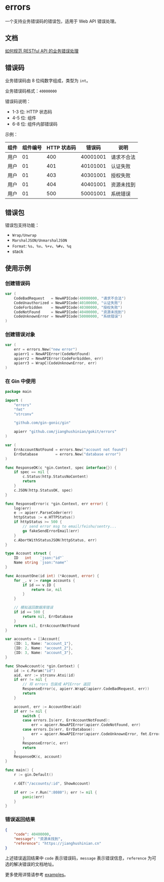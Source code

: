 # errors

一个支持业务错误码的错误包，适用于 Web API 错误处理。

## 文档

[如何规范 RESTful API 的业务错误处理](https://jianghushinian.cn/2023/03/04/how-to-standardize-the-handling-of-restful-api-business-errors/)

## 错误码

业务错误码由 8 位纯数字组成，类型为 `int`。

业务错误码格式：`40000000`

错误码说明：

- 1-3 位: HTTP 状态码
- 4-5 位: 组件
- 6-8 位: 组件内部错误码

示例：

| 组件  | 组件编号 | HTTP 状态码 | 错误码      | 说明    |
|-----|------|----------|----------|-------|
| 用户  | 01   | 400      | 40001001 | 请求不合法 |
| 用户  | 01   | 401      | 40101001 | 认证失败  |
| 用户  | 01   | 403      | 40301001 | 授权失败  |
| 用户  | 01   | 404      | 40401001 | 资源未找到 |
| 用户  | 01   | 500      | 50001001 | 系统错误  |

## 错误包

错误包支持功能：

- `Wrap/Unwrap`
- `MarshalJSON/UnmarshalJSON`
- `Format`: `%s`、`%v`、`%+v`、`%#v`、`%q`
- stack

## 使用示例

### 创建错误码

```go
var (
	CodeBadRequest   = NewAPICode(40000000, "请求不合法")
	CodeUnauthorized = NewAPICode(40100000, "认证失败")
	CodeForbidden    = NewAPICode(40300000, "授权失败")
	CodeNotFound     = NewAPICode(40400000, "资源未找到")
	CodeUnknownError = NewAPICode(50000000, "系统错误")
)
```

### 创建错误对象

```go
var (
	err = errors.New("new error")
	apierr1 = NewAPIError(CodeNotFound)
	apierr2 = NewAPIError(CodeForbidden, err)
	apierr3 = WrapC(CodeUnknownError, err)
)
```

### 在 Gin 中使用

```go
package main

import (
	"errors"
	"fmt"
	"strconv"

	"github.com/gin-gonic/gin"

	apierr "github.com/jianghushinian/gokit/errors"
)

var (
	ErrAccountNotFound = errors.New("account not found")
	ErrDatabase        = errors.New("database error")
)

func ResponseOK(c *gin.Context, spec interface{}) {
	if spec == nil {
		c.Status(http.StatusNoContent)
		return
	}
	c.JSON(http.StatusOK, spec)
}

func ResponseError(c *gin.Context, err error) {
	log(err)
	e := apierr.ParseCoder(err)
	httpStatus := e.HTTPStatus()
	if httpStatus >= 500 {
		// send error msg to email/feishu/sentry...
		go fakeSendErrorEmail(err)
	}
	c.AbortWithStatusJSON(httpStatus, err)
}

type Account struct {
	ID   int    `json:"id"`
	Name string `json:"name"`
}

func AccountOne(id int) (*Account, error) {
	for _, v := range accounts {
		if id == v.ID {
			return &v, nil
		}
	}

	// 模拟返回数据库错误
	if id == 500 {
		return nil, ErrDatabase
	}
	return nil, ErrAccountNotFound
}

var accounts = []Account{
	{ID: 1, Name: "account_1"},
	{ID: 2, Name: "account_2"},
	{ID: 3, Name: "account_3"},
}

func ShowAccount(c *gin.Context) {
	id := c.Param("id")
	aid, err := strconv.Atoi(id)
	if err != nil {
		// 将 errors 包装成 APIError 返回
		ResponseError(c, apierr.WrapC(apierr.CodeBadRequest, err))
		return
	}

	account, err := AccountOne(aid)
	if err != nil {
		switch {
		case errors.Is(err, ErrAccountNotFound):
			err = apierr.NewAPIError(apierr.CodeNotFound, err)
		case errors.Is(err, ErrDatabase):
			err = apierr.NewAPIError(apierr.CodeUnknownError, fmt.Errorf("account %d: %w", aid, err))
		}
		ResponseError(c, err)
		return
	}
	ResponseOK(c, account)
}

func main() {
	r := gin.Default()

	r.GET("/accounts/:id", ShowAccount)

	if err := r.Run(":8080"); err != nil {
		panic(err)
	}
}
```

### 错误返回结果

```json
{
	"code": 40400000,
	"message": "资源未找到",
	"reference": "https://jianghushinian.cn"
}
```

上述错误返回结果中 `code` 表示错误码，`message` 表示错误信息，`reference` 为可选的解决错误的文档地址。

更多使用详情请参考 [examples](./examples)。
